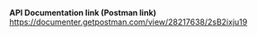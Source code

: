 **API Documentation link (Postman link)**
https://documenter.getpostman.com/view/28217638/2sB2ixju19
